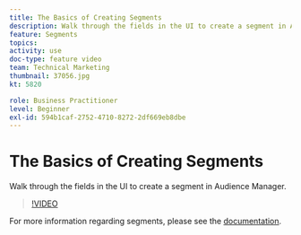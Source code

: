```yaml
---
title: The Basics of Creating Segments
description: Walk through the fields in the UI to create a segment in Audience Manager.
feature: Segments
topics: 
activity: use
doc-type: feature video
team: Technical Marketing
thumbnail: 37056.jpg
kt: 5820

role: Business Practitioner
level: Beginner
exl-id: 594b1caf-2752-4710-8272-2df669eb8dbe
---
```

# The Basics of Creating Segments

Walk through the fields in the UI to create a segment in Audience Manager.

>[!VIDEO](https://video.tv.adobe.com/v/37056/?quality=12&learn=on)

For more information regarding segments, please see the [documentation](https://docs.adobe.com/content/help/en/audience-manager/user-guide/features/segments/segments-purpose.html).
